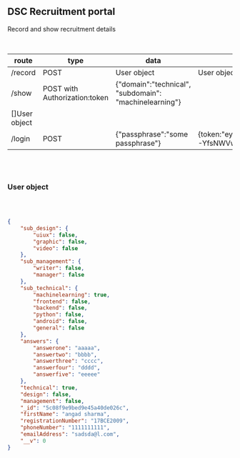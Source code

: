 ## DSC Recruitment portal
Record and show recruitment details

<br />

| route |  type  |  data  |  response  |
|---|---|---|---|
| /record | POST | User object | User object | 
| /show | POST with Authorization:token | {"domain":"technical", "subdomain": "machinelearning"} | 
[]User object |
| /login | POST | {"passphrase":"some passphrase"} | {token:"eyJhbGciOiJIUzI1NiIsInR5cCI6IkpXVCJ9.eyJsZXZlbCI6ImFkbWluIiwiaWF0IjoxNTQzNTc5Njg5fQ.wOE2EyoXSeNZ-YfsNWVwAWplPDEXI0yAWQ-pn6p7Hb8"} | 

<br />
<br />

### User object

<br />

```json

{
    "sub_design": {
        "uiux": false,
        "graphic": false,
        "video": false
    },
    "sub_management": {
        "writer": false,
        "manager": false
    },
    "sub_technical": {
        "machinelearning": true,
        "frontend": false,
        "backend": false,
        "python": false,
        "android": false,
        "general": false
    },
    "answers": {
        "answerone": "aaaaa",
        "answertwo": "bbbb",
        "answerthree": "cccc",
        "answerfour": "dddd",
        "answerfive": "eeeee"
    },
    "technical": true,
    "design": false,
    "management": false,
    "_id": "5c08f9e9bed9e45a40de026c",
    "firstName": "angad sharma",
    "registrationNumber": "17BCE2009",
    "phoneNumber": "1111111111",
    "emailAddress": "sadsda@l.com",
    "__v": 0
}

```

<br />
<br />

